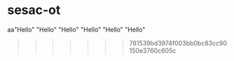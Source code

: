 sesac-ot
=======
aa"Hello" 
"Hello" 
"Hello" 
"Hello" 
"Hello" 
"Hello" 
>>>>>>> 781539bd3974f003bb0bc83cc90150e3760c605c
